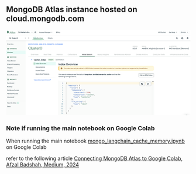 ## MongoDB Atlas instance hosted on cloud.mongodb.com


![Figure: Mnogo Atlas Search Index Overview tab](images/mongo_atlas_search_index_overview.png)

### Note if running the main notebook on Google Colab

When running the main notebook [mongo_langchain_cache_memory.ipynb](https://github.com/dimitarpg13/rag_architectures_and_concepts/blob/main/src/examples/langchain/mongo_cache_memory/mongodb_langchain_cache_memory.ipynb)
on Google Colab

refer to the following article [Connecting MongoDB Atlas to Google Colab, 
Afzal Badshah, Medium, 2024](https://afzalbadshah.medium.com/connecting-mongodb-atlas-to-google-colab-da67e0b8f533)
